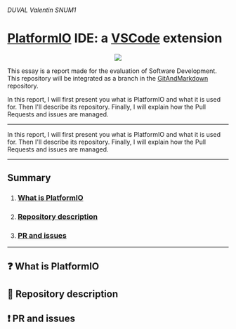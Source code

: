 ###### DUVAL Valentin SNUM1


# [PlatformIO](https://platformio.org "PlatformIO official website") IDE: a [VSCode](https://code.visualstudio.com/ "VSCode official website") extension

<p align="center">
  <img src="https://cdn.platformio.org/images/platformio-logo.17fdc3bc.png">
</p>


This essay is a report made for the evaluation of Software Development. This repository will be integrated as a branch in the [GitAndMarkdown](https://gitlab.enssat.fr/rgerzagu/gitandmarkdown) repository.

In this report, I will first present you what is PlatformIO and what it is used for. Then I'll describe its repository. Finally, I will explain how the Pull Requests and issues are managed.

---

In this report, I will first present you what is PlatformIO and what it is used for. Then I'll describe its repository. Finally, I will explain how the Pull Requests and issues are managed.

---
## Summary
1. ### [What is PlatformIO](#what-is-platformio)
2. ### [Repository description](#repository-description)
3. ### [PR and issues](#pr-and-issues)
   
---

## :question: What is PlatformIO

## :bookmark_tabs: Repository description

## :exclamation: PR and issues
